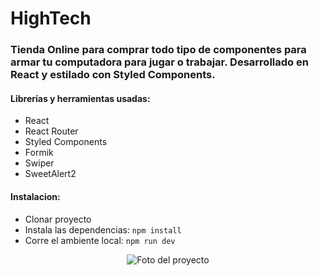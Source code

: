 # HighTech

### Tienda Online para comprar todo tipo de componentes para armar tu computadora para jugar o trabajar. Desarrollado en React y estilado con Styled Components.
#### Librerías y herramientas usadas:
- React
- React Router
- Styled Components
- Formik
- Swiper
- SweetAlert2

#### Instalacion:
- Clonar proyecto
- Instala las dependencias: ```npm install```
- Corre el ambiente local: ```npm run dev```

<p align="center">
  <img src="https://i.ibb.co/CVzg2qf/Captura.png" alt="Foto del proyecto">
</p>
